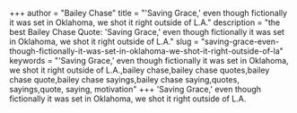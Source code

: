 +++
author = "Bailey Chase"
title = "'Saving Grace,' even though fictionally it was set in Oklahoma, we shot it right outside of L.A."
description = "the best Bailey Chase Quote: 'Saving Grace,' even though fictionally it was set in Oklahoma, we shot it right outside of L.A."
slug = "saving-grace-even-though-fictionally-it-was-set-in-oklahoma-we-shot-it-right-outside-of-la"
keywords = "'Saving Grace,' even though fictionally it was set in Oklahoma, we shot it right outside of L.A.,bailey chase,bailey chase quotes,bailey chase quote,bailey chase sayings,bailey chase saying,quotes, sayings,quote, saying, motivation"
+++
'Saving Grace,' even though fictionally it was set in Oklahoma, we shot it right outside of L.A.
